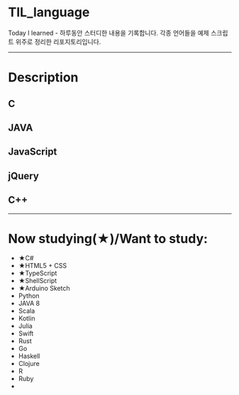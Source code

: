 # TIL_language
Today I learned - 하루동안 스터디한 내용을 기록합니다. 각종 언어들을 예제 스크립트 위주로 정리한 리포지토리입니다.
****

# Description
## C
## JAVA
## JavaScript
## jQuery
## C++
****

# Now studying(★)/Want to study:
* ★C#
* ★HTML5 + CSS
* ★TypeScript
* ★ShellScript
* ★Arduino Sketch
* Python
* JAVA 8
* Scala
* Kotlin
* Julia
* Swift
* Rust
* Go
* Haskell
* Clojure
* R
* Ruby
*
